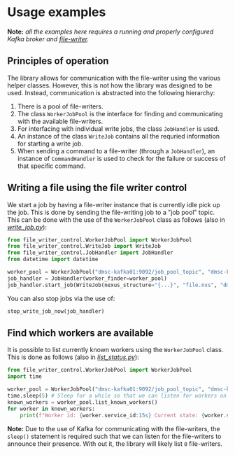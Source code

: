 # Usage examples


**Note:** _all the examples here requires a running and properly configured Kafka broker and [file-writer](https://github.com/ess-dmsc/kafka-to-nexus)._

## Principles of operation

The library allows for communication with the file-writer using the various helper classes. However, this is not how the library was designed to be used. Instead, communication is abstracted into the following hierarchy:

1. There is a pool of file-writers.
2. The class `WorkerJobPool` is the interface for finding and communicating with the available file-writers.
3. For interfacing with individual write jobs, the class `JobHandler` is used.
4. An instance of the class `WriteJob` contains all the requried information for starting a write job.
5. When sending a command to a file-writer (through a `JobHandler`), an instance of `CommandHandler` is used to check for the failure or success of that specific command.

## Writing a file using the file writer control

We start a job by having a file-writer instance that is currently idle pick up the job. This is done by sending the file-writing job to a "job pool" topic. This can be done with the use of the `WorkerJobPool` class as follows (also in [*write_job.py*](write_job.py)):

```python
from file_writer_control.WorkerJobPool import WorkerJobPool
from file_writer_control.WriteJob import WriteJob
from file_writer_control.JobHandler import JobHandler
from datetime import datetime

worker_pool = WorkerJobPool("dmsc-kafka01:9092/job_pool_topic", "dmsc-kafka01:9092/command_topic")
job_handler = JobHandler(worker_finder=worker_pool)
job_handler.start_job(WriteJob(nexus_structure="{...}", "file.nxs", "dmsc-kafka01:9092", datetime.now()))
```

You can also stop jobs via the use of:

```python
stop_write_job_now(job_handler)
```

## Find which workers are available

It is possible to list currently known workers using the `WorkerJobPool` class. This is done as follows (also in [*list_status.py*](list_status.py)):

```python
from file_writer_control.WorkerJobPool import WorkerJobPool
import time

worker_pool = WorkerJobPool("dmsc-kafka01:9092/job_pool_topic", "dmsc-kafka01:9092/command_topic")
time.sleep(5) # Sleep for a while so that we can listen for workers on the topic
known_workers = worker_pool.list_known_workers()
for worker in known_workers:
    print(f"Worker id: {worker.service_id:15s} Current state: {worker.state}")
```

**Note:** Due to the use of Kafka for communicating with the file-writers, the `sleep()` statement is required such that we can listen for the file-writers to announce their presence. With out it, the library will likely list `0` file-writers.
